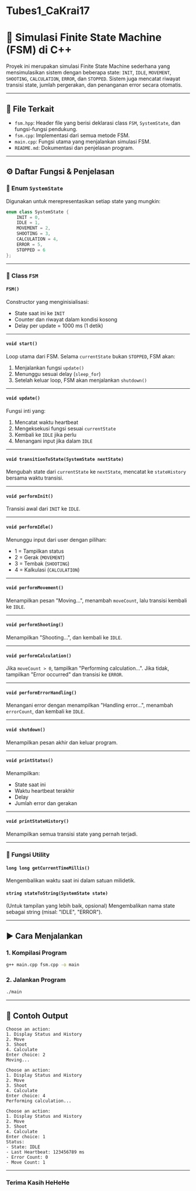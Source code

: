 ﻿# Tubes1_CaKrai17


# 🧠 Simulasi Finite State Machine (FSM) di C++

Proyek ini merupakan simulasi Finite State Machine sederhana yang mensimulasikan sistem dengan beberapa state: `INIT`, `IDLE`, `MOVEMENT`, `SHOOTING`, `CALCULATION`, `ERROR`, dan `STOPPED`. Sistem juga mencatat riwayat transisi state, jumlah pergerakan, dan penanganan error secara otomatis.

---

## 📁 File Terkait

- `fsm.hpp`: Header file yang berisi deklarasi class `FSM`, `SystemState`, dan fungsi-fungsi pendukung.
- `fsm.cpp`: Implementasi dari semua metode FSM.
- `main.cpp`: Fungsi utama yang menjalankan simulasi FSM.
- `README.md`: Dokumentasi dan penjelasan program.

---

## ⚙️ Daftar Fungsi & Penjelasan

### 🔹 Enum `SystemState`
Digunakan untuk merepresentasikan setiap state yang mungkin:
```cpp
enum class SystemState {
    INIT = 0,
    IDLE = 1,
    MOVEMENT = 2,
    SHOOTING = 3,
    CALCULATION = 4,
    ERROR = 5,
    STOPPED = 6
};
```

---

### 🔹 Class `FSM`

#### `FSM()`
Constructor yang menginisialisasi:
- State saat ini ke `INIT`
- Counter dan riwayat dalam kondisi kosong
- Delay per update = 1000 ms (1 detik)

---

#### `void start()`
Loop utama dari FSM. Selama `currentState` bukan `STOPPED`, FSM akan:
1. Menjalankan fungsi `update()`
2. Menunggu sesuai delay (`sleep_for`)
3. Setelah keluar loop, FSM akan menjalankan `shutdown()`

---

#### `void update()`
Fungsi inti yang:
1. Mencatat waktu heartbeat
2. Mengeksekusi fungsi sesuai `currentState`
3. Kembali ke `IDLE` jika perlu
4. Menangani input jika dalam `IDLE`

---

#### `void transitionToState(SystemState nextState)`
Mengubah state dari `currentState` ke `nextState`, mencatat ke `stateHistory` bersama waktu transisi.

---

#### `void performInit()`
Transisi awal dari `INIT` ke `IDLE`.

---

#### `void performIdle()`
Menunggu input dari user dengan pilihan:
- 1 = Tampilkan status
- 2 = Gerak (`MOVEMENT`)
- 3 = Tembak (`SHOOTING`)
- 4 = Kalkulasi (`CALCULATION`)

---

#### `void performMovement()`
Menampilkan pesan "Moving...", menambah `moveCount`, lalu transisi kembali ke `IDLE`.

---

#### `void performShooting()`
Menampilkan "Shooting...", dan kembali ke `IDLE`.

---

#### `void performCalculation()`
Jika `moveCount > 0`, tampilkan "Performing calculation...".
Jika tidak, tampilkan "Error occurred" dan transisi ke `ERROR`.

---

#### `void performErrorHandling()`
Menangani error dengan menampilkan "Handling error...", menambah `errorCount`, dan kembali ke `IDLE`.

---

#### `void shutdown()`
Menampilkan pesan akhir dan keluar program.

---

#### `void printStatus()`
Menampilkan:
- State saat ini
- Waktu heartbeat terakhir
- Delay
- Jumlah error dan gerakan

---

#### `void printStateHistory()`
Menampilkan semua transisi state yang pernah terjadi.

---

### 🔹 Fungsi Utility

#### `long long getCurrentTimeMillis()`
Mengembalikan waktu saat ini dalam satuan milidetik.

#### `string stateToString(SystemState state)`
(Untuk tampilan yang lebih baik, opsional)
Mengembalikan nama state sebagai string (misal: "IDLE", "ERROR").

---

## ▶️ Cara Menjalankan

### 1. Kompilasi Program

```bash
g++ main.cpp fsm.cpp -o main
```

### 2. Jalankan Program

```bash
./main
```

---

## 🧪 Contoh Output

```
Choose an action:
1. Display Status and History
2. Move
3. Shoot
4. Calculate
Enter choice: 2
Moving...

Choose an action:
1. Display Status and History
2. Move
3. Shoot
4. Calculate
Enter choice: 4
Performing calculation...

Choose an action:
1. Display Status and History
2. Move
3. Shoot
4. Calculate
Enter choice: 1
Status:
- State: IDLE
- Last Heartbeat: 123456789 ms
- Error Count: 0
- Move Count: 1
```

---

### Terima Kasih HeHeHe